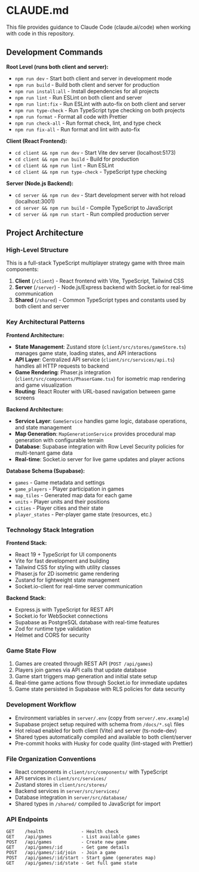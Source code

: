 # CLAUDE.md

This file provides guidance to Claude Code (claude.ai/code) when working with code in this repository.

## Development Commands

**Root Level (runs both client and server):**

- `npm run dev` - Start both client and server in development mode
- `npm run build` - Build both client and server for production
- `npm run install:all` - Install dependencies for all projects
- `npm run lint` - Run ESLint on both client and server
- `npm run lint:fix` - Run ESLint with auto-fix on both client and server
- `npm run type-check` - Run TypeScript type checking on both projects
- `npm run format` - Format all code with Prettier
- `npm run check-all` - Run format check, lint, and type check
- `npm run fix-all` - Run format and lint with auto-fix

**Client (React Frontend):**

- `cd client && npm run dev` - Start Vite dev server (localhost:5173)
- `cd client && npm run build` - Build for production
- `cd client && npm run lint` - Run ESLint
- `cd client && npm run type-check` - TypeScript type checking

**Server (Node.js Backend):**

- `cd server && npm run dev` - Start development server with hot reload (localhost:3001)
- `cd server && npm run build` - Compile TypeScript to JavaScript
- `cd server && npm run start` - Run compiled production server

## Project Architecture

### High-Level Structure

This is a full-stack TypeScript multiplayer strategy game with three main components:

1. **Client** (`/client`) - React frontend with Vite, TypeScript, Tailwind CSS
2. **Server** (`/server`) - Node.js/Express backend with Socket.io for real-time communication
3. **Shared** (`/shared`) - Common TypeScript types and constants used by both client and server

### Key Architectural Patterns

**Frontend Architecture:**

- **State Management**: Zustand store (`client/src/stores/gameStore.ts`) manages game state, loading states, and API interactions
- **API Layer**: Centralized API service (`client/src/services/api.ts`) handles all HTTP requests to backend
- **Game Rendering**: Phaser.js integration (`client/src/components/PhaserGame.tsx`) for isometric map rendering and game visualization
- **Routing**: React Router with URL-based navigation between game screens

**Backend Architecture:**

- **Service Layer**: `GameService` handles game logic, database operations, and state management
- **Map Generation**: `MapGenerationService` provides procedural map generation with configurable terrain
- **Database**: Supabase integration with Row Level Security policies for multi-tenant game data
- **Real-time**: Socket.io server for live game updates and player actions

**Database Schema (Supabase):**

- `games` - Game metadata and settings
- `game_players` - Player participation in games
- `map_tiles` - Generated map data for each game
- `units` - Player units and their positions
- `cities` - Player cities and their state
- `player_states` - Per-player game state (resources, etc.)

### Technology Stack Integration

**Frontend Stack:**

- React 19 + TypeScript for UI components
- Vite for fast development and building
- Tailwind CSS for styling with utility classes
- Phaser.js for 2D isometric game rendering
- Zustand for lightweight state management
- Socket.io-client for real-time server communication

**Backend Stack:**

- Express.js with TypeScript for REST API
- Socket.io for WebSocket connections
- Supabase as PostgreSQL database with real-time features
- Zod for runtime type validation
- Helmet and CORS for security

### Game State Flow

1. Games are created through REST API (`POST /api/games`)
2. Players join games via API calls that update database
3. Game start triggers map generation and initial state setup
4. Real-time game actions flow through Socket.io for immediate updates
5. Game state persisted in Supabase with RLS policies for data security

### Development Workflow

- Environment variables in `server/.env` (copy from `server/.env.example`)
- Supabase project setup required with schema from `/docs/*.sql` files
- Hot reload enabled for both client (Vite) and server (ts-node-dev)
- Shared types automatically compiled and available to both client/server
- Pre-commit hooks with Husky for code quality (lint-staged with Prettier)

### File Organization Conventions

- React components in `client/src/components/` with TypeScript
- API services in `client/src/services/`
- Zustand stores in `client/src/stores/`
- Backend services in `server/src/services/`
- Database integration in `server/src/database/`
- Shared types in `/shared/` compiled to JavaScript for import

### API Endpoints

```
GET    /health              - Health check
GET    /api/games           - List available games
POST   /api/games           - Create new game
GET    /api/games/:id       - Get game details
POST   /api/games/:id/join  - Join a game
POST   /api/games/:id/start - Start game (generates map)
GET    /api/games/:id/state - Get full game state
```
